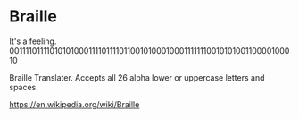 # Braille
It's a feeling.
001111011110101010001111011110110010100010001111111001010100110000100010

Braille Translater. Accepts all 26 alpha lower or uppercase letters and spaces.

https://en.wikipedia.org/wiki/Braille
